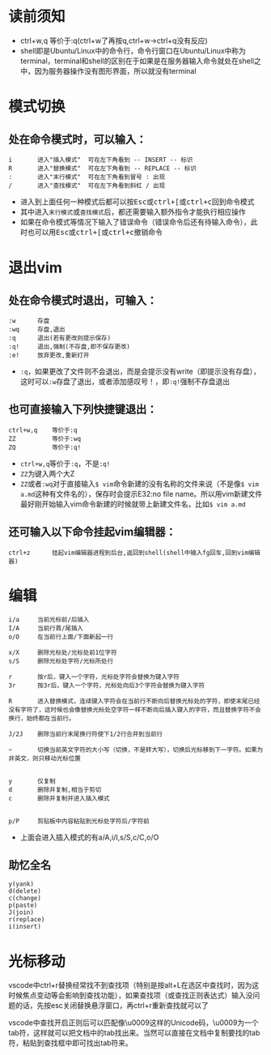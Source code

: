 # 读前须知
- ctrl+w,q	等价于:q(ctrl+w了再按q,ctrl+w->ctrl+q没有反应)
- shell即是Ubuntu/Linux中的命令行，命令行窗口在Ubuntu/Linux中称为terminal，terminal和shell的区别在于如果是在服务器输入命令就处在shell之中，因为服务器操作没有图形界面，所以就没有terminal

# 模式切换

## 处在命令模式时，可以输入：

```
i       进入"插入模式"  可在左下角看到 -- INSERT -- 标识
R       进入"替换模式"  可在左下角看到 -- REPLACE -- 标识
:       进入"末行模式"  可在左下角看到冒号 : 出现
/       进入"查找模式"  可在左下角看到斜杠 / 出现
```

- 进入到上面任何一种模式后都可以按<kbd>Esc</kbd>或<kbd>ctrl+[</kbd>或<kbd>ctrl+c</kbd>回到命令模式
- 其中进入`末行模式`或`查找模式`后，都还需要输入额外指令才能执行相应操作
- 如果在命令模式等情况下输入了错误命令（错误命令后还有待输入命令），此时也可以用<kbd>Esc</kbd>或<kbd>ctrl+[</kbd>或<kbd>ctrl+c</kbd>撤销命令


# 退出vim

## 处在命令模式时退出，可输入：
```
:w      存盘
:wq     存盘,退出
:q      退出(若有更改则提示保存)
:q!     退出,强制(不存盘,即不保存更改)
:e!     放弃更改,重新打开
```

- `:q`，如果更改了文件则不会退出，而是会提示没有write（即提示没有存盘），这时可以`:w`存盘了退出，或者添加感叹号！，即`:q!`强制不存盘退出


## 也可直接输入下列快捷键退出：
```
ctrl+w,q    等价于:q
ZZ          等价于:wq
ZQ          等价于:q!
```
- `ctrl+w,q`等价于`:q`，不是`:q!`
- `ZZ`为键入两个大Z
- `ZZ`或者`:wq`对于直接输入`$ vim`命令新建的没有名称的文件来说（不是像`$ vim a.md`这种有文件名的），保存时会提示E32:no file name。所以用vim新建文件最好刚开始输入vim命令新建的时候就带上新建文件名，比如`$ vim a.md`

## 还可输入以下命令挂起vim编辑器：
```
ctrl+z      挂起vim编辑器进程到后台,返回到shell(shell中输入fg回车,回到vim编辑器)
```

# 编辑

```
i/a     当前光标前/后插入
I/A     当前行首/尾插入
o/O     在当前行上面/下面新起一行

x/X     删除光标处/光标处前1位字符
s/S     删除光标处字符/光标所处行

r       按r后，键入一个字符，光标处字符会替换为键入字符
3r      按3r后，键入一个字符，光标处向后3个字符会替换为键入字符

R       进入替换模式，连续键入字符会在当前行不断向后替换光标处的字符，即使末尾已经没有字符了，这时候也会像替换光标处空字符一样不断向后插入键入的字符，而且替换字符不会换行，始终都在当前行。

J/2J    删除当前行末尾换行符使下1/2行合并到当前行

~       切换当前英文字符的大小写（切换，不是转大写），切换后光标移到下一字符。如果为非英文，则只移动光标位置


y       仅复制
d       删除并复制,相当于剪切
c       删除并复制并进入插入模式


p/P     剪贴板中内容粘贴到光标处字符后/字符前
```
- 上面会进入插入模式的有a/A,i/I,s/S,c/C,o/O

## 助忆全名
```
y(yank)
d(delete)
c(change)
p(paste)
J(join)
r(replace)
i(insert)
```

# 光标移动

vscode中ctrl+r替换经常找不到查找项（特别是按alt+L在选区中查找时，因为这时候焦点变动等会影响到查找功能），如果查找项（或查找正则表达式）输入没问题的话，先按esc关闭替换悬浮窗口，再ctrl+r重新查找就可以了

vscode中查找开启正则后可以匹配像\u0009这样的Unicode码，\u0009为一个tab符，这样就可以把文档中的tab找出来。当然可以直接在文档中复制要找的tab符，粘贴到查找框中即可找出tab符来。
